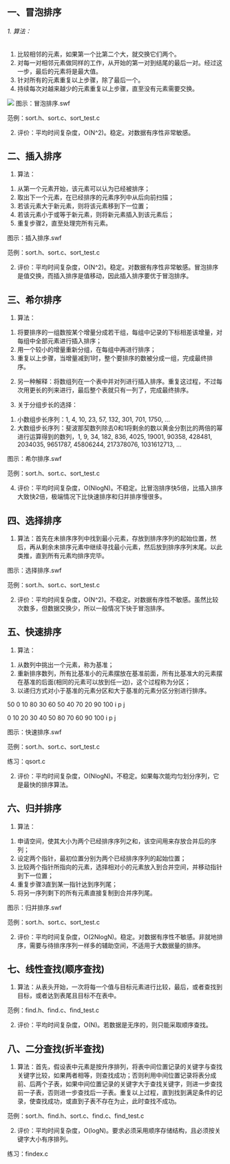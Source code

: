 ## 一、冒泡排序

###### 1. 算法：

1) 比较相邻的元素，如果第一个比第二个大，就交换它们两个。
2) 对每一对相邻元素做同样的工作，从开始的第一对到结尾的最后一对。经过这一步，最后的元素将是最大值。
3) 针对所有的元素重复以上步骤，除了最后一个。
4) 持续每次对越来越少的元素重复以上步骤，直至没有元素需要交换。

![](https://github.com/DuffAb/funny_shit/blob/master/DataStructure/Sample/LIST/images/double_list.png)
图示：冒泡排序.swf

范例：sort.h、sort.c、sort_test.c

2. 评价：平均时间复杂度，O(N^2)。稳定。对数据有序性非常敏感。

二、插入排序
------------

1. 算法：

1) 从第一个元素开始，该元素可以认为已经被排序；
2) 取出下一个元素，在已经排序的元素序列中从后向前扫描；
3) 若该元素大于新元素，则将该元素移到下一位置；
4) 若该元素小于或等于新元素，则将新元素插入到该元素后；
5) 重复步骤2，直至处理完所有元素。

图示：插入排序.swf

范例：sort.h、sort.c、sort_test.c

2. 评价：平均时间复杂度，O(N^2)。稳定。对数据有序性非常敏感。冒泡排序是值交换，而插入排序是值移动，因此插入排序要优于冒泡排序。

三、希尔排序
------------

1. 算法：

1) 将要排序的一组数按某个增量分成若干组，每组中记录的下标相差该增量，对每组中全部元素进行插入排序；
2) 用一个较小的增量重新分组，在每组中再进行排序；
3) 重复以上步骤，当增量减到1时，整个要排序的数被分成一组，完成最终排序。

2. 另一种解释：将数组列在一个表中并对列进行插入排序。重复这过程，不过每次用更长的列来进行，最后整个表就只有一列了，完成最终排序。

3. 关于分组步长的选择：

1) 小数组步长序列：1, 4, 10, 23, 57, 132, 301, 701, 1750, ...
2) 大数组步长序列：斐波那契数列除去0和1将剩余的数以黄金分割比的两倍的幂进行运算得到的数列，1, 9, 34, 182, 836, 4025, 19001, 90358, 428481, 2034035, 9651787, 45806244, 217378076, 1031612713, ...

图示：希尔排序.swf

范例：sort.h、sort.c、sort_test.c

4. 评价：平均时间复杂度，O(NlogN)。不稳定。比冒泡排序快5倍，比插入排序大致快2倍，极端情况下比快速排序和归并排序慢很多。

四、选择排序
------------

1. 算法：首先在未排序序列中找到最小元素，存放到排序序列的起始位置，然后，再从剩余未排序元素中继续寻找最小元素，然后放到排序序列末尾。以此类推，直到所有元素均排序完毕。

图示：选择排序.swf

范例：sort.h、sort.c、sort_test.c

2. 评价：平均时间复杂度，O(N^2)。不稳定。对数据有序性不敏感。虽然比较次数多，但数据交换少，所以一般情况下快于冒泡排序。

五、快速排序
------------

1. 算法：

1) 从数列中挑出一个元素，称为基准；
2) 重新排序数列，所有比基准小的元素摆放在基准前面，所有比基准大的元素摆在基准的后面(相同的元素可以放到任一边)，这个过程称为分区；
3) 以递归方式对小于基准的元素分区和大于基准的元素分区分别进行排序。

50
0 10 80 30 60 50 40 70 20 90 100
i
              p
                             j

0 10 20 30 40 50 80 70 60 90 100
              i
              p
              j


图示：快速排序.swf

范例：sort.h、sort.c、sort_test.c

练习：qsort.c

2. 评价：平均时间复杂度，O(NlogN)。不稳定。如果每次能均匀划分序列，它是最快的排序算法。

六、归并排序
------------

1. 算法：

1) 申请空间，使其大小为两个已经排序序列之和，该空间用来存放合并后的序列；
2) 设定两个指针，最初位置分别为两个已经排序序列的起始位置；
3) 比较两个指针所指向的元素，选择相对小的元素放入到合并空间，并移动指针到下一位置；
4) 重复步骤3直到某一指针达到序列尾；
5) 将另一序列剩下的所有元素直接复制到合并序列尾。

图示：归并排序.swf

范例：sort.h、sort.c、sort_test.c

2. 评价：平均时间复杂度，O(2NlogN)。稳定。对数据有序性不敏感。非就地排序，需要与待排序序列一样多的辅助空间，不适用于大数据量的排序。

七、线性查找(顺序查找)
----------------------

1. 算法：从表头开始，一次将每一个值与目标元素进行比较，最后，或者查找到目标，或者达到表尾且目标不在表中。

范例：find.h、find.c、find_test.c

2. 评价：平均时间复杂度，O(N)。若数据是无序的，则只能采取顺序查找。

八、二分查找(折半查找)
----------------------

1. 算法：首先，假设表中元素是按升序排列，将表中间位置记录的关键字与查找关键字比较，如果两者相等，则查找成功；否则利用中间位置记录将表分成前、后两个子表，如果中间位置记录的关键字大于查找关键字，则进一步查找前一子表，否则进一步查找后一子表。重复以上过程，直到找到满足条件的记录，使查找成功，或直到子表不存在为止，此时查找不成功。

范例：sort.h、find.h、sort.c、find.c、find_test.c

2. 评价：平均时间复杂度，O(logN)。要求必须采用顺序存储结构，且必须按关键字大小有序排列。

练习：findex.c
